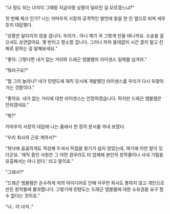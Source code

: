 "너 정도 되는 녀석이 그때랑 지금이랑 상황이 달라진 걸 모르겠느냐?" 

첫 번째 체크 인가?
나는 카마우치 사장의 공격적인 발언에 왕을 한 칸 옆으로 비켜 세우듯이 대답했다.

"상황은 달라지지 않을 겁니다. 우리가.. 아니 제가 꼭 그렇게 만들 테니까요. 소송을 걸으셔도 상관없어요. 몇 번이고 항소할 겁니다. 그러니 피차 쓸데없이 시간 끌지 말고 진짜로 원하는 걸 말해보세요." 

"좋아. 그렇다면 내가 없는 거리와 드래곤 엠블렘의 라이센스 일체를 넘겨라." 

"뭐라구요?" 

"뭘 그리 놀라나? 네가 민텐도에 재직 당시에 개발했던 라이센스를 우리가 다시 되찾아 가는 것뿐이다." 

"좋아요. 내가 없는 거리에 대한 라이센스는 인정하겠습니다. 하지만 드래곤 엠블렘은 안되겠네요." 

"뭐?" 

카마우치 사장의 대답에 나는 품에서 한 장의 문서를 꺼내 보였다.

"우리 회사의 근로 계약서?" 

"워낙에 꼼꼼하게도 작성해 두셔서 허점을 찾기가 쉽지 않았는데, 여기에 이런 말이 있더군요. '재직 중인 사원은 그 어떤 경우라도 타 업체에 본인의 창작물이나 사내 기밀을 유출해서는 아니 된다.' 라고 말이죠." 

"그래서?" 

"드래곤 엠블렘은 순수하게 저의 아이디어로 인해 아무런 회사도 통하지 않고 개인으로 만든 창작물에 불과합니다. 그렇기에 민텐도는 드래곤 엠블렘에 대한 소유권을 요구 할 수 없다는 것이죠." 

"너.. 이 녀석.." 
